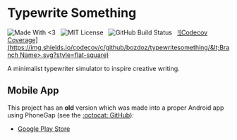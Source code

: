 # Typewrite Something

![Made With <3](http://img.shields.io/badge/madewith-<3-red.svg?style=flat)
&nbsp;
![MIT License](http://img.shields.io/badge/license-MIT-lightgrey.svg)
&nbsp;
![GitHub Build Status](https://img.shields.io/github/workflow/status/bozdoz/typewritesomething/test-workflow)
&nbsp;
[![Codecov Coverage](https://img.shields.io/codecov/c/github/bozdoz/typewritesomething/&lt;Branch Name>.svg?style=flat-square)](https://codecov.io/gh/bozdoz/typewritesomething/)
&nbsp;

A minimalist typewriter simulator to inspire creative writing.

## Mobile App

This project has an **old** version which was made into a proper Android app using PhoneGap (see the [:octocat: GitHub](https://github.com/bozdoz/phonegap-typewritesomething)):

- [Google Play Store](https://play.google.com/store/apps/details?id=com.phonegap.typewritesomething)
